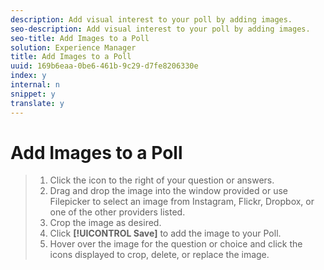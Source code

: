 ```yaml
---
description: Add visual interest to your poll by adding images.
seo-description: Add visual interest to your poll by adding images.
seo-title: Add Images to a Poll
solution: Experience Manager
title: Add Images to a Poll
uuid: 169b6eaa-0be6-461b-9c29-d7fe8206330e
index: y
internal: n
snippet: y
translate: y
---
```


# Add Images to a Poll


>1. Click the icon to the right of your question or answers.
>1. Drag and drop the image into the window provided or use Filepicker to select an image from Instagram, Flickr, Dropbox, or one of the other providers listed.
>1. Crop the image as desired.
>1. Click **[!UICONTROL  Save]** to add the image to your Poll.
>1. Hover over the image for the question or choice and click the icons displayed to crop, delete, or replace the image.
